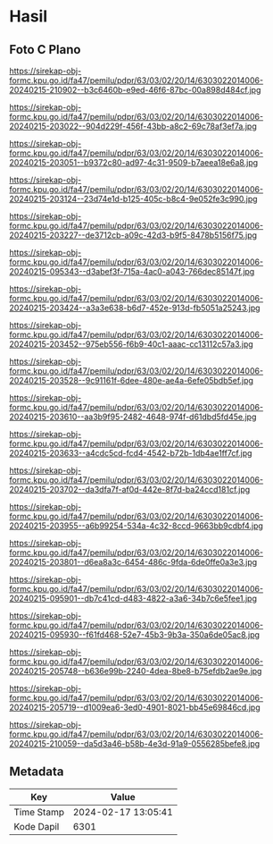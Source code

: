 # Hasil

## Foto C Plano

https://sirekap-obj-formc.kpu.go.id/fa47/pemilu/pdpr/63/03/02/20/14/6303022014006-20240215-210902--b3c6460b-e9ed-46f6-87bc-00a898d484cf.jpg

https://sirekap-obj-formc.kpu.go.id/fa47/pemilu/pdpr/63/03/02/20/14/6303022014006-20240215-203022--904d229f-456f-43bb-a8c2-69c78af3ef7a.jpg

https://sirekap-obj-formc.kpu.go.id/fa47/pemilu/pdpr/63/03/02/20/14/6303022014006-20240215-203051--b9372c80-ad97-4c31-9509-b7aeea18e6a8.jpg

https://sirekap-obj-formc.kpu.go.id/fa47/pemilu/pdpr/63/03/02/20/14/6303022014006-20240215-203124--23d74e1d-b125-405c-b8c4-9e052fe3c990.jpg

https://sirekap-obj-formc.kpu.go.id/fa47/pemilu/pdpr/63/03/02/20/14/6303022014006-20240215-203227--de3712cb-a09c-42d3-b9f5-8478b5156f75.jpg

https://sirekap-obj-formc.kpu.go.id/fa47/pemilu/pdpr/63/03/02/20/14/6303022014006-20240215-095343--d3abef3f-715a-4ac0-a043-766dec85147f.jpg

https://sirekap-obj-formc.kpu.go.id/fa47/pemilu/pdpr/63/03/02/20/14/6303022014006-20240215-203424--a3a3e638-b6d7-452e-913d-fb5051a25243.jpg

https://sirekap-obj-formc.kpu.go.id/fa47/pemilu/pdpr/63/03/02/20/14/6303022014006-20240215-203452--975eb556-f6b9-40c1-aaac-cc13112c57a3.jpg

https://sirekap-obj-formc.kpu.go.id/fa47/pemilu/pdpr/63/03/02/20/14/6303022014006-20240215-203528--9c91161f-6dee-480e-ae4a-6efe05bdb5ef.jpg

https://sirekap-obj-formc.kpu.go.id/fa47/pemilu/pdpr/63/03/02/20/14/6303022014006-20240215-203610--aa3b9f95-2482-4648-974f-d61dbd5fd45e.jpg

https://sirekap-obj-formc.kpu.go.id/fa47/pemilu/pdpr/63/03/02/20/14/6303022014006-20240215-203633--a4cdc5cd-fcd4-4542-b72b-1db4ae1ff7cf.jpg

https://sirekap-obj-formc.kpu.go.id/fa47/pemilu/pdpr/63/03/02/20/14/6303022014006-20240215-203702--da3dfa7f-af0d-442e-8f7d-ba24ccd181cf.jpg

https://sirekap-obj-formc.kpu.go.id/fa47/pemilu/pdpr/63/03/02/20/14/6303022014006-20240215-203955--a6b99254-534a-4c32-8ccd-9663bb9cdbf4.jpg

https://sirekap-obj-formc.kpu.go.id/fa47/pemilu/pdpr/63/03/02/20/14/6303022014006-20240215-203801--d6ea8a3c-6454-486c-9fda-6de0ffe0a3e3.jpg

https://sirekap-obj-formc.kpu.go.id/fa47/pemilu/pdpr/63/03/02/20/14/6303022014006-20240215-095901--db7c41cd-d483-4822-a3a6-34b7c6e5fee1.jpg

https://sirekap-obj-formc.kpu.go.id/fa47/pemilu/pdpr/63/03/02/20/14/6303022014006-20240215-095930--f61fd468-52e7-45b3-9b3a-350a6de05ac8.jpg

https://sirekap-obj-formc.kpu.go.id/fa47/pemilu/pdpr/63/03/02/20/14/6303022014006-20240215-205748--b636e99b-2240-4dea-8be8-b75efdb2ae9e.jpg

https://sirekap-obj-formc.kpu.go.id/fa47/pemilu/pdpr/63/03/02/20/14/6303022014006-20240215-205719--d1009ea6-3ed0-4901-8021-bb45e69846cd.jpg

https://sirekap-obj-formc.kpu.go.id/fa47/pemilu/pdpr/63/03/02/20/14/6303022014006-20240215-210059--da5d3a46-b58b-4e3d-91a9-0556285befe8.jpg


## Metadata

| Key        | Value               |
| ---------- | ------------------- |
| Time Stamp | 2024-02-17 13:05:41 |
| Kode Dapil | 6301                |



